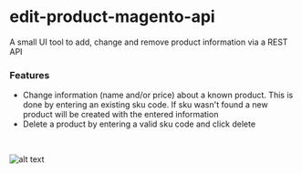 # edit-product-magento-api
A small UI tool to add, change and remove product information via  a REST API
<h3>Features</h3>

- Change information (name and/or price) about a known product. This is done by entering an existing sku code. If sku wasn't found a new product will be created with the entered information
- Delete a product by entering a valid sku code and click delete
<br>

![alt text](https://i.imgur.com/GYodE2J.png)
